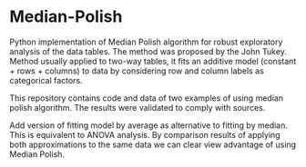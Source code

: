 Median-Polish
=============

   Python implementation of Median Polish algorithm for robust exploratory analysis of the data tables.
The method was proposed by the John Tukey. Method usually applied to two-way tables, it fits an additive model
(constant + rows + columns) to data by considering row and column labels as categorical factors. 

   This repository contains code  and data of two examples of using median polish algorithm. The results were 
validated to comply with sources.

   Add version of fitting model by average as alternative to fitting by median. This is equivalent to ANOVA analysis. By comparison results of applying both approximations to the same data we can clear view advantage of using Median Polish.

